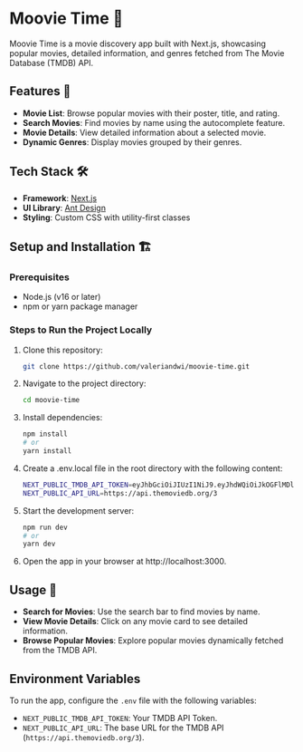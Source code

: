 # Moovie Time 🎥

Moovie Time is a movie discovery app built with Next.js, showcasing popular movies, detailed information, and genres fetched from The Movie Database (TMDB) API.

## Features 🚀

- **Movie List**: Browse popular movies with their poster, title, and rating.
- **Search Movies**: Find movies by name using the autocomplete feature.
- **Movie Details**: View detailed information about a selected movie.
- **Dynamic Genres**: Display movies grouped by their genres.

## Tech Stack 🛠️

- **Framework**: [Next.js](https://nextjs.org/)
- **UI Library**: [Ant Design](https://ant.design/)
- **Styling**: Custom CSS with utility-first classes

## Setup and Installation 🏗️

### Prerequisites

- Node.js (v16 or later)
- npm or yarn package manager

### Steps to Run the Project Locally

1. Clone this repository:

   ```bash
   git clone https://github.com/valeriandwi/moovie-time.git
   ```

2. Navigate to the project directory:
   ```bash
   cd moovie-time
   ```
3. Install dependencies:
   ```bash
   npm install
   # or
   yarn install
   ```
4. Create a .env.local file in the root directory with the following content:
   ```bash
   NEXT_PUBLIC_TMDB_API_TOKEN=eyJhbGciOiJIUzI1NiJ9.eyJhdWQiOiJkOGFlMDlmMjRiNTBjZTQyYjQ2MWFjNTQ0MDdiOTEzNiIsIm5iZiI6MTczNzgxNzk5Mi43NDU5OTk4LCJzdWIiOiI2Nzk0ZmY4OGI1MDBmYzdjYTMxODQwYWEiLCJzY29wZXMiOlsiYXBpX3JlYWQiXSwidmVyc2lvbiI6MX0.bFWJAH39rSGlrCKi0Lk_5LJTfPHCoeVtuJO7Ckm3hAI
   NEXT_PUBLIC_API_URL=https://api.themoviedb.org/3
   ```
5. Start the development server:
   ```bash
   npm run dev
   # or
   yarn dev
   ```
6. Open the app in your browser at http://localhost:3000.

## Usage 📖

- **Search for Movies**: Use the search bar to find movies by name.
- **View Movie Details**: Click on any movie card to see detailed information.
- **Browse Popular Movies**: Explore popular movies dynamically fetched from the TMDB API.

## Environment Variables

To run the app, configure the `.env` file with the following variables:

- `NEXT_PUBLIC_TMDB_API_TOKEN`: Your TMDB API Token.
- `NEXT_PUBLIC_API_URL`: The base URL for the TMDB API (`https://api.themoviedb.org/3`).
